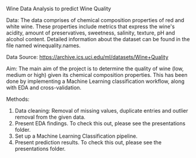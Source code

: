 Wine Data Analysis to predict Wine Quality

Data: The data comprises of chemical composition properties of red and white wine. These properties include metrics that express the wine's acidity, amount of preservatives, sweetness, salinity, texture, pH and alcohol content.
Detailed information about the dataset can be found in the file named winequality.names. 

Data Source: 
https://archive.ics.uci.edu/ml/datasets/Wine+Quality

Aim: The main aim of the project is to determine the quality of wine (low, medium or high) given its chemical composition properties. This has been done by 
implementing a Machine Learning classification workflow, along with EDA and cross-validation. 

Methods: 
1. Data cleaning: Removal of missing values, duplicate entries and outlier removal from the given data.
2. Present EDA findings. To check this out, please see the presentations folder. 
3. Set up a Machine Learning Classification pipeline. 
4. Present prediction results. To check this out, please see the presentations folder. 

